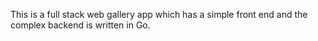 This is a full stack web gallery app which has a simple front end and the complex backend is written in Go.
